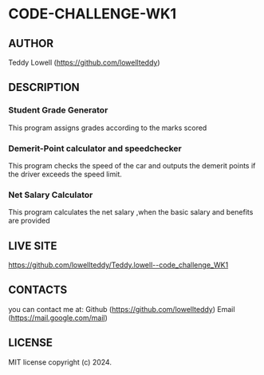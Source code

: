 # CODE-CHALLENGE-WK1

## AUTHOR 
Teddy Lowell (https://github.com/lowellteddy)

## DESCRIPTION
### Student Grade Generator
This program assigns grades according to the marks scored

### Demerit-Point calculator and speedchecker
This program checks the speed of the car  and outputs the demerit points if the driver exceeds the speed limit.

### Net Salary Calculator
This program calculates the net salary ,when the basic salary and benefits are provided

## LIVE SITE
https://github.com/lowellteddy/Teddy.lowell--code_challenge_WK1

## CONTACTS
you can contact me at:
Github (https://github.com/lowellteddy)
Email  (https://mail.google.com/mail)

## LICENSE
MIT license
copyright (c) 2024.

